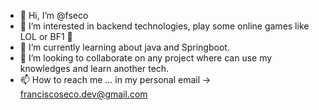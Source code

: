 - 👋 Hi, I’m @fseco
- 👀 I’m interested in backend technologies, play some online games like LOL or BF1 🥸
- 🌱 I’m currently learning about java and Springboot.
- 💞️ I’m looking to collaborate on any project where can use my knowledges and learn another tech.
- 📫 How to reach me ... in my personal email -> franciscoseco.dev@gmail.com

<!---
fseco/fseco is a ✨ special ✨ repository because its `README.md` (this file) appears on your GitHub profile.
You can click the Preview link to take a look at your changes.
--->

